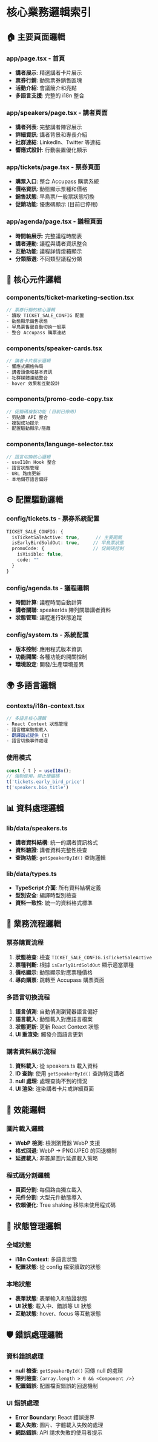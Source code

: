 # 核心業務邏輯索引

## 🏠 主要頁面邏輯

### app/page.tsx - 首頁
- **講者展示**: 精選講者卡片展示
- **票券行銷**: 動態票券銷售區塊
- **活動介紹**: 會議簡介和亮點
- **多語言支援**: 完整的 i18n 整合

### app/speakers/page.tsx - 講者頁面
- **講者列表**: 完整講者陣容展示
- **詳細資訊**: 講者背景和專長介紹
- **社群連結**: LinkedIn、Twitter 等連結
- **響應式設計**: 行動裝置優化顯示

### app/tickets/page.tsx - 票券頁面
- **購票入口**: 整合 Accupass 購票系統
- **價格資訊**: 動態顯示票種和價格
- **銷售狀態**: 早鳥票/一般票狀態切換
- **促銷功能**: 優惠碼顯示 (目前已停用)

### app/agenda/page.tsx - 議程頁面
- **時間軸展示**: 完整議程時間表
- **講者連動**: 議程與講者資訊整合
- **互動功能**: 議程詳情燈箱顯示
- **分類篩選**: 不同類型議程分類

## 🧩 核心元件邏輯

### components/ticket-marketing-section.tsx
```typescript
// 票券行銷的核心邏輯
- 讀取 TICKET_SALE_CONFIG 配置
- 動態顯示銷售狀態
- 早鳥票售罄自動切換一般票
- 整合 Accupass 購票連結
```

### components/speaker-cards.tsx
```typescript
// 講者卡片展示邏輯
- 響應式網格佈局
- 講者頭像和基本資訊
- 社群媒體連結整合
- hover 效果和互動設計
```

### components/promo-code-copy.tsx
```typescript
// 促銷碼複製功能 (目前已停用)
- 剪貼簿 API 整合
- 複製成功提示
- 配置驅動顯示/隱藏
```

### components/language-selector.tsx
```typescript
// 語言切換核心邏輯
- useI18n Hook 整合
- 語言狀態管理
- URL 路由更新
- 本地儲存語言偏好
```

## ⚙️ 配置驅動邏輯

### config/tickets.ts - 票券系統配置
```typescript
TICKET_SALE_CONFIG: {
  isTicketSaleActive: true,      // 主要開關
  isEarlyBirdSoldOut: true,     // 早鳥票狀態
  promoCode: {                  // 促銷碼控制
    isVisible: false,
    code: ""
  }
}
```

### config/agenda.ts - 議程邏輯
- **時間計算**: 議程時間自動計算
- **講者關聯**: speakerIds 陣列關聯講者資料
- **狀態管理**: 議程進行狀態追蹤

### config/system.ts - 系統配置
- **版本控制**: 應用程式版本資訊
- **功能開關**: 各種功能的開關控制
- **環境設定**: 開發/生產環境差異

## 🌍 多語言邏輯

### contexts/i18n-context.tsx
```typescript
// 多語言核心邏輯
- React Context 狀態管理
- 語言檔案動態載入
- 翻譯函式提供 (t)
- 語言切換事件處理
```

### 使用模式
```typescript
const { t } = useI18n();
// 強制使用，禁止硬編碼
t('tickets.early_bird_price')
t('speakers.bio_title')
```

## 📊 資料處理邏輯

### lib/data/speakers.ts
- **講者資料結構**: 統一的講者資訊格式
- **資料驗證**: 講者資料完整性檢查
- **查詢功能**: `getSpeakerById()` 查詢邏輯

### lib/data/types.ts
- **TypeScript 介面**: 所有資料結構定義
- **型別安全**: 編譯時型別檢查
- **資料一致性**: 統一的資料格式標準

## 🎯 業務流程邏輯

### 票券購買流程
1. **狀態檢查**: 檢查 `TICKET_SALE_CONFIG.isTicketSaleActive`
2. **票種判斷**: 根據 `isEarlyBirdSoldOut` 顯示適當票種
3. **價格顯示**: 動態顯示對應票種價格
4. **導向購票**: 跳轉至 Accupass 購票頁面

### 多語言切換流程
1. **語言偵測**: 自動偵測瀏覽器語言偏好
2. **語言載入**: 動態載入對應語言檔案
3. **狀態更新**: 更新 React Context 狀態
4. **UI 重渲染**: 觸發介面語言更新

### 講者資料展示流程
1. **資料載入**: 從 speakers.ts 載入資料
2. **ID 查詢**: 使用 `getSpeakerById()` 查詢特定講者
3. **null 處理**: 處理查詢不到的情況
4. **UI 渲染**: 渲染講者卡片或詳細頁面

## 🚀 效能邏輯

### 圖片載入邏輯
- **WebP 檢測**: 檢測瀏覽器 WebP 支援
- **格式回退**: WebP → PNG/JPEG 的回退機制
- **延遲載入**: 非首屏圖片延遲載入策略

### 程式碼分割邏輯
- **頁面分割**: 每個路由獨立載入
- **元件分割**: 大型元件動態導入
- **依賴優化**: Tree shaking 移除未使用程式碼

## 🔄 狀態管理邏輯

### 全域狀態
- **i18n Context**: 多語言狀態
- **配置狀態**: 從 config 檔案讀取的狀態

### 本地狀態
- **表單狀態**: 表單輸入和驗證狀態
- **UI 狀態**: 載入中、錯誤等 UI 狀態
- **互動狀態**: hover、focus 等互動狀態

## 🛡️ 錯誤處理邏輯

### 資料錯誤處理
- **null 檢查**: `getSpeakerById()` 回傳 null 的處理
- **陣列檢查**: `{array.length > 0 && <Component />}`
- **配置錯誤**: 配置檔案錯誤的回退機制

### UI 錯誤處理
- **Error Boundary**: React 錯誤邊界
- **載入失敗**: 圖片、字體載入失敗的處理
- **網路錯誤**: API 請求失敗的使用者提示